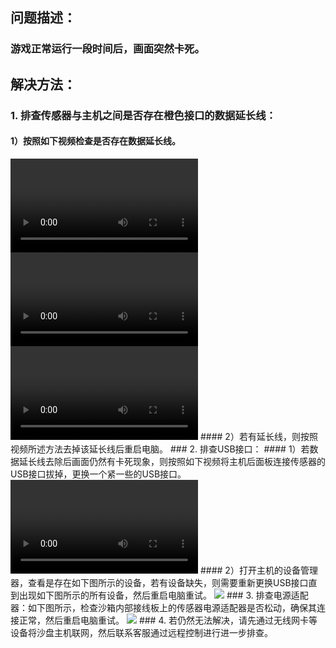 ## 问题描述：
### 游戏正常运行一段时间后，画面突然卡死。
## 解决方法：
### 1. 排查传感器与主机之间是否存在橙色接口的数据延长线：
#### 1）按照如下视频检查是否存在数据延长线。
<video controls>
    <source src="videos/MagicIsland-Kinect-1-1.mp4" type="video/mp4">
</video>
<video controls>
    <source src="videos/MagicIsland-Kinect-1-2.mp4" type="video/mp4">
</video>
<video controls>
    <source src="videos/MagicIsland-Kinect-1-3.mp4" type="video/mp4">
</video>
#### 2）若有延长线，则按照视频所述方法去掉该延长线后重启电脑。
### 2. 排查USB接口：
#### 1）若数据延长线去除后画面仍然有卡死现象，则按照如下视频将主机后面板连接传感器的USB接口拔掉，更换一个紧一些的USB接口。
<video controls>
    <source src="videos/MagicIsland-Kinect-1-4.mp4" type="video/mp4">
</video>
#### 2）打开主机的设备管理器，查看是存在如下图所示的设备，若有设备缺失，则需要重新更换USB接口直到出现如下图所示的所有设备，然后重启电脑重试。
<image src="images/MagicIsland-Kinect-1-2.PNG">
</image>
### 3. 排查电源适配器：如下图所示，检查沙箱内部接线板上的传感器电源适配器是否松动，确保其连接正常，然后重启电脑重试。
<image src="images/MagicIsland-Kinect-1-1.jpg">
</image>
### 4. 若仍然无法解决，请先通过无线网卡等设备将沙盘主机联网，然后联系客服通过远程控制进行进一步排查。